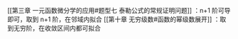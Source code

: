 [[第三章 一元函数微分学的应用#题型七 泰勒公式的常规证明问题]] ：n+1 阶可导即可，取到 n+1 阶，在邻域内拟合
[[第十章 无穷级数#函数的幂级数展开]] ：取到无穷阶，在收敛区间内都可拟合